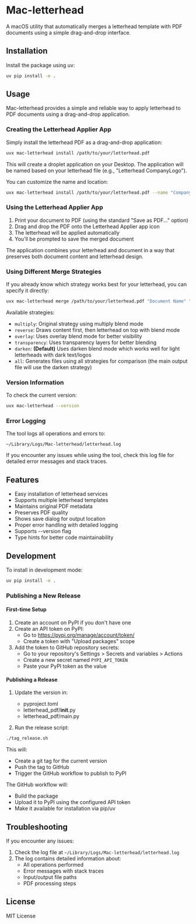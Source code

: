 # Mac-letterhead

A macOS utility that automatically merges a letterhead template with PDF documents using a simple drag-and-drop interface.

## Installation

Install the package using uv:
```bash
uv pip install -e .
```

## Usage

Mac-letterhead provides a simple and reliable way to apply letterhead to PDF documents using a drag-and-drop application.

### Creating the Letterhead Applier App

Simply install the letterhead PDF as a drag-and-drop application:

```bash
uvx mac-letterhead install /path/to/your/letterhead.pdf
```

This will create a droplet application on your Desktop. The application will be named based on your letterhead file (e.g., "Letterhead CompanyLogo").

You can customize the name and location:
```bash
uvx mac-letterhead install /path/to/your/letterhead.pdf --name "Company Letterhead" --output-dir "~/Documents"
```

### Using the Letterhead Applier App

1. Print your document to PDF (using the standard "Save as PDF..." option)
2. Drag and drop the PDF onto the Letterhead Applier app icon
3. The letterhead will be applied automatically
4. You'll be prompted to save the merged document

The application combines your letterhead and document in a way that preserves both document content and letterhead design.

### Using Different Merge Strategies

If you already know which strategy works best for your letterhead, you can specify it directly:

```bash
uvx mac-letterhead merge /path/to/your/letterhead.pdf "Document Name" "/path/to/save" /path/to/document.pdf --strategy overlay
```

Available strategies:

- `multiply`: Original strategy using multiply blend mode
- `reverse`: Draws content first, then letterhead on top with blend mode
- `overlay`: Uses overlay blend mode for better visibility
- `transparency`: Uses transparency layers for better blending
- `darken`: **(Default)** Uses darken blend mode which works well for light letterheads with dark text/logos
- `all`: Generates files using all strategies for comparison (the main output file will use the darken strategy)

### Version Information

To check the current version:
```bash
uvx mac-letterhead --version
```

### Error Logging

The tool logs all operations and errors to:
```
~/Library/Logs/Mac-letterhead/letterhead.log
```

If you encounter any issues while using the tool, check this log file for detailed error messages and stack traces.

## Features

- Easy installation of letterhead services
- Supports multiple letterhead templates
- Maintains original PDF metadata
- Preserves PDF quality
- Shows save dialog for output location
- Proper error handling with detailed logging
- Supports --version flag
- Type hints for better code maintainability

## Development

To install in development mode:
```bash
uv pip install -e .
```

### Publishing a New Release

#### First-time Setup

1. Create an account on PyPI if you don't have one
2. Create an API token on PyPI:
   - Go to https://pypi.org/manage/account/token/
   - Create a token with "Upload packages" scope
3. Add the token to GitHub repository secrets:
   - Go to your repository's Settings > Secrets and variables > Actions
   - Create a new secret named `PYPI_API_TOKEN`
   - Paste your PyPI token as the value

#### Publishing a Release

1. Update the version in:
   - pyproject.toml
   - letterhead_pdf/__init__.py
   - letterhead_pdf/main.py

2. Run the release script:
```bash
./tag_release.sh
```

This will:
- Create a git tag for the current version
- Push the tag to GitHub
- Trigger the GitHub workflow to publish to PyPI

The GitHub workflow will:
- Build the package
- Upload it to PyPI using the configured API token
- Make it available for installation via pip/uv

## Troubleshooting

If you encounter any issues:

1. Check the log file at `~/Library/Logs/Mac-letterhead/letterhead.log`
2. The log contains detailed information about:
   - All operations performed
   - Error messages with stack traces
   - Input/output file paths
   - PDF processing steps

## License

MIT License
